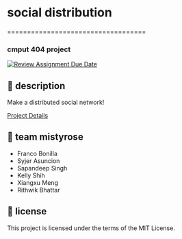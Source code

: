 # **social distribution**
===================================
### cmput 404 project
[![Review Assignment Due Date](https://classroom.github.com/assets/deadline-readme-button-22041afd0340ce965d47ae6ef1cefeee28c7c493a6346c4f15d667ab976d596c.svg)](https://classroom.github.com/a/zUKWOP3z)

## 📜 description

Make a distributed social network!

[Project Details](https://uofa-cmput404.github.io/general/project.html)

## 🌸 team mistyrose

* Franco Bonilla
* Syjer Asuncion
* Sapandeep Singh
* Kelly Shih
* Xiangxu Meng
* Rithwik Bhattar

## 📃 license

This project is licensed under the terms of the MIT License.
